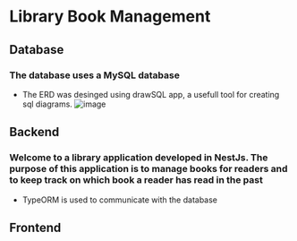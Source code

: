 # Library Book Management

## Database

### The database uses a MySQL database

- The ERD was desinged using drawSQL app, a usefull tool for creating sql diagrams.
  ![image](https://github.com/sizwetshabangu/library/assets/67124519/5f9067ff-6e22-466e-88e4-4a96b1394a5d)

## Backend

### Welcome to a library application developed in NestJs. The purpose of this application is to manage books for readers and to keep track on which book a reader has read in the past

- TypeORM is used to communicate with the database

## Frontend
